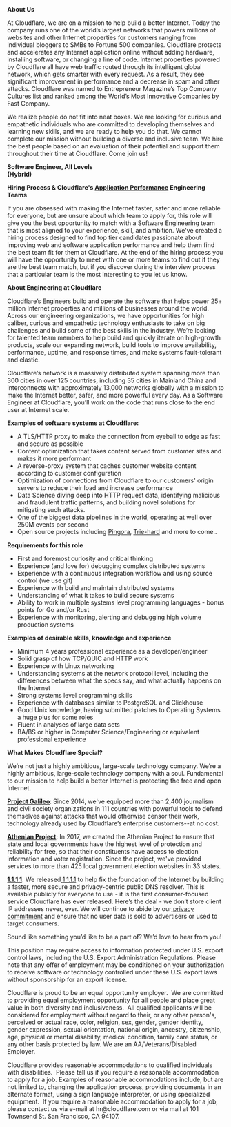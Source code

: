 <div class="content-intro">
	<div><strong>About Us</strong></div>
	<div>
		<p>At Cloudflare, we are on a mission to help build a better Internet. Today the company runs one of the world’s largest networks that powers millions of websites and other Internet properties for customers ranging from individual bloggers to SMBs to Fortune 500 companies. Cloudflare protects and accelerates any Internet application online without adding hardware, installing software, or changing a line of code. Internet properties powered by Cloudflare all have web traffic routed through its intelligent global network, which gets smarter with every request. As a result, they see significant improvement in performance and a decrease in spam and other attacks. Cloudflare was named to Entrepreneur Magazine’s Top Company Cultures list and ranked among the World’s Most Innovative Companies by Fast Company.&nbsp;</p>
		<p><span style="font-weight: 400;">We realize people do not fit into neat boxes. We are looking for curious and empathetic individuals who are committed to developing themselves and learning new skills, and we are ready to help you do that. We cannot complete our mission without building a diverse and inclusive team. We hire the best people based on an evaluation of their potential and support them throughout their time at Cloudflare. Come join us!&nbsp;</span></p>
	</div>
</div>
<p><strong>Software Engineer, All Levels <br>(Hybrid)</strong></p>
<p><strong>Hiring Process &amp; Cloudflare's </strong><a href="https://www.cloudflare.com/application-services/solutions/"><strong>Application Performance</strong></a><strong> Engineering Teams</strong></p>
<p>If you are obsessed with making the Internet faster, safer and more reliable for everyone, but are unsure about which team to apply for, this role will give you the best opportunity to match with a Software Engineering team that is most aligned to your experience, skill, and ambition. We've created a hiring process designed to find top tier candidates passionate about improving web and software application performance and help them find the best team fit for them at Cloudflare. At the end of the hiring process you will have the opportunity to meet with one or more teams to find out if they are the best team match, but if you discover during the interview process that a particular team is the most interesting to you let us know.</p>
<p><strong>About Engineering at Cloudflare</strong></p>
<p>Cloudflare’s Engineers build and operate the software that helps power 25+ million Internet properties and millions of businesses around the world. Across our engineering organizations, we have opportunities for high caliber, curious and empathetic technology enthusiasts to take on big challenges and build some of the best skills in the industry. We’re looking for talented team members to help build and quickly iterate on high-growth products, scale our expanding network, build tools to improve availability, performance, uptime, and response times, and make systems fault-tolerant and elastic.</p>
<p>Cloudflare’s network is a massively distributed system spanning more than 300 cities in over 125 countries, including 35 cities in Mainland China and interconnects with approximately 13,000 networks globally with a mission to make the Internet better, safer, and more powerful every day. As a Software Engineer at Cloudflare, you’ll work on the code that runs close to the end user at Internet scale.</p>
<p><strong>Examples of software systems at Cloudflare:</strong></p>
<ul>
	<li>A TLS/HTTP proxy to make the connection from eyeball to edge as fast and secure as possible</li>
	<li>Content optimization that takes content served from customer sites and makes it more performant</li>
	<li>A reverse-proxy system that caches customer website content according to customer configuration</li>
	<li>Optimization of connections from Cloudflare to our customers' origin servers to reduce their load and increase performance</li>
	<li>Data Science diving deep into HTTP request data, identifying malicious and fraudulent traffic patterns, and building novel solutions for mitigating such attacks.</li>
	<li>One of the biggest data pipelines in the world, operating at well over 250M events per second</li>
	<li>Open source projects including <a href="https://github.com/cloudflare/pingora">Pingora</a>, <a href="https://blog.cloudflare.com/pingora-saving-compute-1-percent-at-a-time/">Trie-hard</a> and more to come..</li>
</ul>
<p><strong>Requirements for this role</strong></p>
<ul>
	<li>First and foremost curiosity and critical thinking</li>
	<li>Experience (and love for) debugging complex distributed systems</li>
	<li>Experience with a continuous integration workflow and using source control (we use git)</li>
	<li>Experience with build and maintain distributed systems</li>
	<li>Understanding of what it takes to build secure systems</li>
	<li>Ability to work in multiple systems level programming languages - bonus points for Go and/or Rust</li>
	<li>Experience with monitoring, alerting and debugging high volume production systems</li>
</ul>
<p><strong>Examples of desirable skills, knowledge and experience</strong></p>
<ul>
	<li>Minimum 4 years professional experience as a developer/engineer</li>
	<li>Solid grasp of how TCP/QUIC and HTTP work</li>
	<li>Experience with Linux networking</li>
	<li>Understanding systems at the network protocol level, including the differences between what the specs say, and what actually happens on the Internet</li>
	<li>Strong systems level programming skills</li>
	<li>Experience with databases similar to PostgreSQL and Clickhouse</li>
	<li>Good Unix knowledge, having submitted patches to Operating Systems a huge plus for some roles</li>
	<li>Fluent in analyses of large data sets</li>
	<li>BA/BS or higher in Computer Science/Engineering or equivalent professional experience</li>
</ul>
<div class="content-conclusion">
	<p><strong>What Makes Cloudflare Special?</strong></p>
	<p><span style="font-weight: 400;">We’re not just a highly ambitious, large-scale technology company. We’re a highly ambitious, large-scale technology company with a soul. Fundamental to our mission to help build a better Internet is protecting the free and open Internet.</span></p>
	<p><a href="https://blog.cloudflare.com/protecting-free-expression-online/"><strong>Project Galileo</strong></a><span style="font-weight: 400;">: Since 2014, we've equipped more than 2,400 journalism and civil society organizations in 111 countries with powerful tools to defend themselves against attacks that would otherwise censor their work, technology already used by Cloudflare’s enterprise customers--at no cost.</span></p>
	<p><strong><a href="https://www.cloudflare.com/athenian/">Athenian Project</a></strong><span style="font-weight: 400;">: In 2017, we created the Athenian Project to ensure that state and local governments have the highest level of protection and reliability for free, so that their constituents have access to election information and voter registration. Since the project, we've provided services to more than 425 local government election websites in 33 states.</span></p>
	<p><a href="https://1.1.1.1/"><strong>1.1.1.1</strong></a><span style="font-weight: 400;">: We released</span><a href="https://1.1.1.1/"> <span style="font-weight: 400;">1.1.1.1</span></a><span style="font-weight: 400;"> to help fix the foundation of the Internet by building a faster, more secure and privacy-centric public DNS resolver. This is available publicly for everyone to use - it is the first consumer-focused service Cloudflare has ever released. Here’s the deal - we don’t store client IP addresses never, ever. We will continue to abide by our</span><a href="https://developers.cloudflare.com/1.1.1.1/privacy/public-dns-resolver"> privacy commitment</a><span style="font-weight: 400;"> and ensure that no user data is sold to advertisers or used to target consumers.</span></p>
	<p><span style="font-weight: 400;">Sound like something you’d like to be a part of? We’d love to hear from you!</span></p>
	<p><span style="font-weight: 400;">This position may require access to information protected under U.S. export control laws, including the U.S. Export Administration Regulations. Please note that any offer of employment may be conditioned on your authorization to receive software or technology controlled under these U.S. export laws without sponsorship for an export license.</span></p>
	<p><span style="font-weight: 400;">Cloudflare is proud to be an equal opportunity employer. &nbsp;We are committed to providing equal employment opportunity for all people and place great value in both diversity and inclusiveness. &nbsp;All qualified applicants will be considered for employment without regard to their, or any other person's, perceived or actual</span> <span style="font-weight: 400;">race, color, religion, sex, gender, gender identity, gender expression, sexual orientation, national origin, ancestry, citizenship, age, physical or mental disability, medical condition, family care status, or any other basis protected by law. </span><span style="font-weight: 400;">We are an AA/Veterans/Disabled Employer.</span></p>
	<p><span style="font-weight: 400;">Cloudflare provides reasonable accommodations to qualified individuals with disabilities. &nbsp;Please tell us if you require a reasonable accommodation to apply for a job. Examples of reasonable accommodations include, but are not limited to, changing the application process, providing documents in an alternate format, using a sign language interpreter, or using specialized equipment. &nbsp;If you require a reasonable accommodation to apply for a job, please contact us via e-mail at </span><span style="font-weight: 400;">hr@cloudflare.com</span><span style="font-weight: 400;"> or via mail at 101 Townsend St. San Francisco, CA 94107.</span></p>
</div>